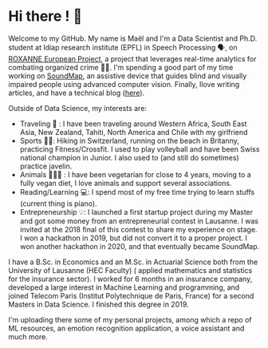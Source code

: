 # Hi there ! 🤗

Welcome to my GitHub. My name is Maël and I'm a Data Scientist and  Ph.D. student at Idiap research institute (EPFL) in Speech Processing 🗣, on [ROXANNE European Project](https://roxanne-euproject.org/), a project that leverages real-time analytics for combating organized crime 🤖💀. I'm spending a good part of my time working on [SoundMap](https://soundmap.io/), an assistive device that guides blind and visually impaired people using advanced computer vision. Finally, Ilove writing articles, and have a technical blog ([here](https://maelfabien.github.io/)). 


Outside of Data Science, my interests are:
- Traveling 🧳 : I have been traveling around Western Africa, South East Asia, New Zealand, Tahiti, North America and Chile with my girlfriend
- Sports 🚴‍♂️: Hiking in Switzerland, running on the beach in Britanny, practicing Fitness/Crossfit. I used to play volleyball and have been Swiss national champion in Junior. I also used to (and still do sometimes) practice javelin.
- Animals 🐶🐱🐭 : I have been vegetarian for close to 4 years, moving to a fully vegan diet, I love animals and support several associations.
- Reading/Learning 💻: I spend most of my free time trying to learn stuffs (current thing is piano).
- Entrepreneurship 💡: I launched a first startup project during my Master and got some money from an entrepreneurial contest in Lausanne. I was invited at the 2018 final of this contest to share my experience on stage. I won a hackathon in 2019, but did not convert it to a proper project. I won another hackathon in 2020, and that eventually became SoundMap.

I have a B.Sc. in Economics and an M.Sc. in Actuarial Science both from the University of Lausanne (HEC Faculty) ( applied mathematics and statistics for the insurance sector). I worked for 6 months in an insurance company, developed a large interest in Machine Learning and programming, and joined Telecom Paris (Institut Polytechnique de Paris, France) for a second Masters in Data Science. I finished this degree in 2019. 

I'm uploading there some of my personal projects, among which a repo of ML resources, an emotion recognition application, a voice assistant and much more.
